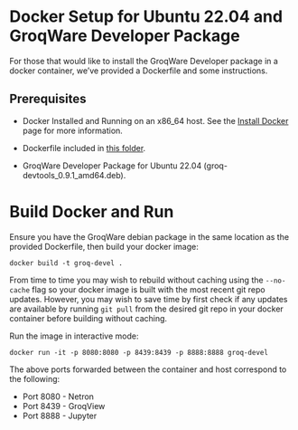 # Docker Setup for Ubuntu 22.04 and GroqWare Developer Package

For those that would like to install the GroqWare Developer package in a docker container, we’ve provided a Dockerfile and some instructions.

## Prerequisites

* Docker Installed and Running on an x86_64 host. See the [Install Docker](https://docs.docker.com/engine/install/) page for more information.

* Dockerfile included in [this folder](../docker/).

* GroqWare Developer Package for Ubuntu 22.04 (groq-devtools_0.9.1_amd64.deb).

# Build Docker and Run

Ensure you have the GroqWare debian package in the same location as the provided Dockerfile, then build your docker image:

`docker build -t groq-devel .`

From time to time you may wish to rebuild without caching using the `--no-cache` flag so your docker image is built with the most recent git repo updates.  However, you may wish to save time by first check if any updates are available by running `git pull` from the desired git repo in your docker container before building without caching.

Run the image in interactive mode:

`docker run -it -p 8080:8080 -p 8439:8439 -p 8888:8888 groq-devel`

The above ports forwarded between the container and host correspond to the following:
* Port 8080 - Netron
* Port 8439 - GroqView
* Port 8888 - Jupyter

